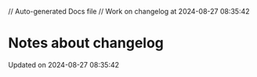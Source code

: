 // Auto-generated Docs file
// Work on changelog at 2024-08-27 08:35:42
# Notes about changelog
Updated on 2024-08-27 08:35:42
